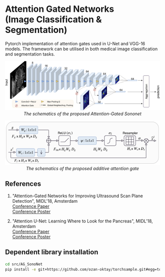 <!--
 * @Author: Shuangchi He / Yulv
 * @Email: yulvchi@qq.com
 * @Date: 2022-03-20 18:17:37
 * @Motto: Entities should not be multiplied unnecessarily.
 * @LastEditors: Shuangchi He
 * @LastEditTime: 2022-03-27 21:42:35
 * @FilePath: /Awesome-Ultrasound-Standard-Plane-Detection/src/AG-SonoNet/README.md
 * @Description: Modify here please
 * Init from https://github.com/ozan-oktay/Attention-Gated-Networks eee4881fdc31920efd873773e0b744df8dacbfb6
-->

# Attention Gated Networks <br /> (Image Classification & Segmentation)

Pytorch implementation of attention gates used in U-Net and VGG-16 models. The framework can be utilised in both medical image classification and segmentation tasks.

<p align="center">
    <img src="figures/figure1.png" width="640"> <br />
    <em> The schematics of the proposed Attention-Gated Sononet</em>
</p>

<p align="center">
    <img src="figures/figure2.jpg" width="640"> <br />
    <em> The schematics of the proposed additive attention gate</em>
</p>

## References

1) "Attention-Gated Networks for Improving Ultrasound Scan Plane Detection", MIDL'18, Amsterdam <br />
[Conference Paper](https://openreview.net/pdf?id=BJtn7-3sM) <br />
[Conference Poster](https://www.doc.ic.ac.uk/~oo2113/posters/MIDL2018_poster_Jo.pdf)

2) "Attention U-Net: Learning Where to Look for the Pancreas", MIDL'18, Amsterdam <br />
[Conference Paper](https://openreview.net/pdf?id=Skft7cijM) <br />
[Conference Poster](https://www.doc.ic.ac.uk/~oo2113/posters/MIDL2018_poster.pdf)

## Dependent library installation

```bash
cd src/AG_SonoNet
pip install -e git+https://github.com/ozan-oktay/torchsample.git#egg=torchsample
```
